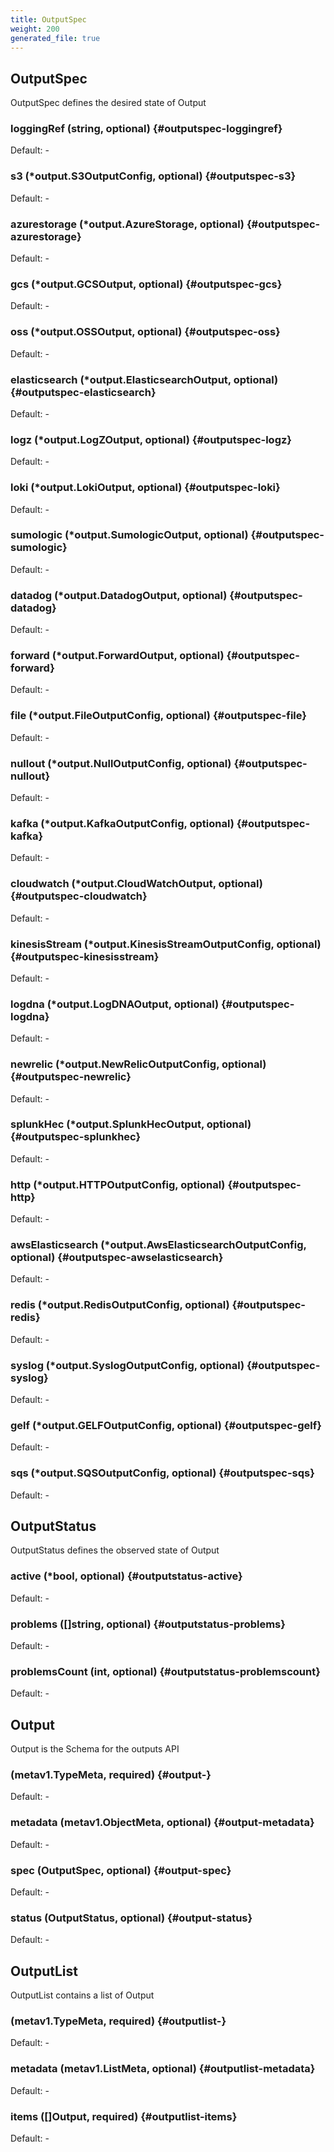 ```yaml
---
title: OutputSpec
weight: 200
generated_file: true
---
```


## OutputSpec

OutputSpec defines the desired state of Output

### loggingRef (string, optional) {#outputspec-loggingref}

Default: -

### s3 (*output.S3OutputConfig, optional) {#outputspec-s3}

Default: -

### azurestorage (*output.AzureStorage, optional) {#outputspec-azurestorage}

Default: -

### gcs (*output.GCSOutput, optional) {#outputspec-gcs}

Default: -

### oss (*output.OSSOutput, optional) {#outputspec-oss}

Default: -

### elasticsearch (*output.ElasticsearchOutput, optional) {#outputspec-elasticsearch}

Default: -

### logz (*output.LogZOutput, optional) {#outputspec-logz}

Default: -

### loki (*output.LokiOutput, optional) {#outputspec-loki}

Default: -

### sumologic (*output.SumologicOutput, optional) {#outputspec-sumologic}

Default: -

### datadog (*output.DatadogOutput, optional) {#outputspec-datadog}

Default: -

### forward (*output.ForwardOutput, optional) {#outputspec-forward}

Default: -

### file (*output.FileOutputConfig, optional) {#outputspec-file}

Default: -

### nullout (*output.NullOutputConfig, optional) {#outputspec-nullout}

Default: -

### kafka (*output.KafkaOutputConfig, optional) {#outputspec-kafka}

Default: -

### cloudwatch (*output.CloudWatchOutput, optional) {#outputspec-cloudwatch}

Default: -

### kinesisStream (*output.KinesisStreamOutputConfig, optional) {#outputspec-kinesisstream}

Default: -

### logdna (*output.LogDNAOutput, optional) {#outputspec-logdna}

Default: -

### newrelic (*output.NewRelicOutputConfig, optional) {#outputspec-newrelic}

Default: -

### splunkHec (*output.SplunkHecOutput, optional) {#outputspec-splunkhec}

Default: -

### http (*output.HTTPOutputConfig, optional) {#outputspec-http}

Default: -

### awsElasticsearch (*output.AwsElasticsearchOutputConfig, optional) {#outputspec-awselasticsearch}

Default: -

### redis (*output.RedisOutputConfig, optional) {#outputspec-redis}

Default: -

### syslog (*output.SyslogOutputConfig, optional) {#outputspec-syslog}

Default: -

### gelf (*output.GELFOutputConfig, optional) {#outputspec-gelf}

Default: -

### sqs (*output.SQSOutputConfig, optional) {#outputspec-sqs}

Default: -


## OutputStatus

OutputStatus defines the observed state of Output

### active (*bool, optional) {#outputstatus-active}

Default: -

### problems ([]string, optional) {#outputstatus-problems}

Default: -

### problemsCount (int, optional) {#outputstatus-problemscount}

Default: -


## Output

Output is the Schema for the outputs API

###  (metav1.TypeMeta, required) {#output-}

Default: -

### metadata (metav1.ObjectMeta, optional) {#output-metadata}

Default: -

### spec (OutputSpec, optional) {#output-spec}

Default: -

### status (OutputStatus, optional) {#output-status}

Default: -


## OutputList

OutputList contains a list of Output

###  (metav1.TypeMeta, required) {#outputlist-}

Default: -

### metadata (metav1.ListMeta, optional) {#outputlist-metadata}

Default: -

### items ([]Output, required) {#outputlist-items}

Default: -


